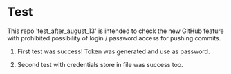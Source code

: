 # Test

This repo 'test_after_august_13' is intended to check the new
GitHub feature with prohibited possibility of login / password
access for pushing commits.

1. First test was success! Token was generated and use as password.

2. Second test with credentials store in file was success too.

